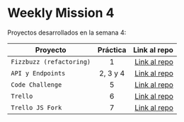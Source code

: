 # Weekly Mission 4

Proyectos desarrollados en la semana 4:

| Proyecto | Práctica | Link al repo |
| ------------- |:-------------:| -----:|
|`Fizzbuzz (refactoring)`|1|[Link al repo](https://github.com/AndresSantiago08/Refactoring)|
|`API y Endpoints`|2, 3 y 4|[Link al repo](https://github.com/AndresSantiago08/Creating_API)|
|`Code Challenge`|5|[Link al repo]()|
|`Trello`|6|[Link al repo]()|
|`Trello JS Fork`|7|[Link al repo]()|
